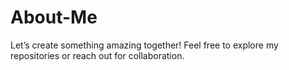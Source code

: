 # About-Me
Let’s create something amazing together! Feel free to explore my repositories or reach out for collaboration.
